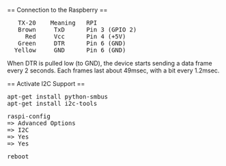 
== Connection to the Raspberry ==

<pre>
   TX-20    Meaning   RPI
   Brown     TxD      Pin 3 (GPIO 2)
     Red     Vcc      Pin 4 (+5V)
   Green     DTR      Pin 6 (GND)
  Yellow     GND      Pin 6 (GND)
</pre>

When DTR is pulled low (to GND), the device starts sending a data frame every 2 seconds. Each frames last about 49msec, with a bit every 1.2msec.


== Activate I2C Support ==

<pre>
apt-get install python-smbus
apt-get install i2c-tools
</pre>

<pre>
raspi-config
=> Advanced Options
=> I2C
=> Yes
=> Yes
</pre>

<pre>
reboot
</pre>

